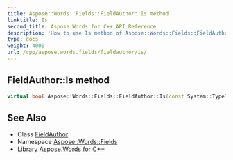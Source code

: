 ```yaml
---
title: Aspose::Words::Fields::FieldAuthor::Is method
linktitle: Is
second_title: Aspose.Words for C++ API Reference
description: 'How to use Is method of Aspose::Words::Fields::FieldAuthor class in C++.'
type: docs
weight: 4000
url: /cpp/aspose.words.fields/fieldauthor/is/
---
```

## FieldAuthor::Is method




```cpp
virtual bool Aspose::Words::Fields::FieldAuthor::Is(const System::TypeInfo &target) const override
```

## See Also

* Class [FieldAuthor](../)
* Namespace [Aspose::Words::Fields](../../)
* Library [Aspose.Words for C++](../../../)

